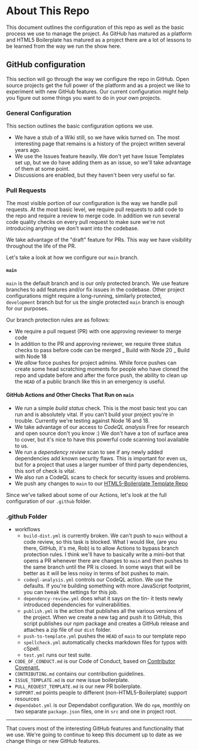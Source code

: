 # About This Repo

This document outlines the configuration of this repo as well as the basic
process we use to manage the project. As GitHub has matured as a platform
and HTML5 Boilerplate has matured as a project there are a lot of lessons
to be learned from the way we run the show here.

## GitHub configuration

This section will go through the way we configure the repo in GitHub.
Open source projects get the full power of the platform and as a project
we like to experiment with new GitHub features. Our current configuration
might help you figure out some things you want to do in your own projects.

### General Configuration

This section outlines the basic configuration options we use.

- We have a stub of a Wiki still, so we have wikis turned on. The most
  interesting page that remains is a history of the project written several
  years ago.
- We use the Issues feature heavily. We don't yet have Issue Templates set
  up, but we do have adding them as an issue, so we'll take advantage of them
  at some point.
- Discussions are enabled, but they haven't been very useful so far.

### Pull Requests

The most visible portion of our configuration is the way we handle pull
requests. At the most basic level, we require pull requests to add code
to the repo and require a review to merge code. In addition we run several
code quality checks on every pull request to make sure we're not introducing
anything we don't want into the codebase.

We take advantage of the "draft" feature for PRs. This way we have visibility
throughout the life of the PR.

Let's take a look at how we configure our `main` branch.

#### `main`

`main` is the default branch and is our only protected branch. We use feature
branches to add features and/or fix issues in the codebase. Other project
configurations might require a long-running, similarly protected, `development`
branch but for us the single protected `main` branch is enough for our
purposes.

Our branch protection rules are as follows:

- We require a pull request (PR) with one approving reviewer to merge code
- In addition to the PR and approving reviewer, we require three status checks
  to pass before code can be merged
  _ Build with Node 20
  _ Build with Node 18
- We _allow_ force pushes for project admins. While force pushes can create
  some head scratching moments for people who have cloned the repo and update
  before and after the force push, the ability to clean up the `HEAD` of a
  public branch like this in an emergency is useful.

#### GitHub Actions and Other Checks That Run on `main`

- We run a simple _build status_ check. This is the most basic test you can run
  and is absolutely vital. If you can't build your project you're in trouble.
  Currently we're testing against Node 16 and 18.
- We take advantage of our access to _CodeQL analysis_ Free for research and
  open source don't you know :) We don't have a ton of surface area to cover,
  but it's nice to have this powerful code scanning tool available to us.
- We run a _dependency review_ scan to see if any newly added dependencies add
  known security flaws. This is important for even us, but for a project that
  uses a larger number of third party dependencies, this sort of check is vital.
- We also run a CodeQL scans to check for security issues and problems.
- We push any changes to `main` to
  our [HTML5\-Boilerplate Template Repo](https://github.com/h5bp/html5-boilerplate-template)

Since we've talked about some of our Actions, let's look at the full configuration
of our `.github` folder.

### .github Folder

- workflows
  - `build-dist.yml` is currently broken. We can't push to `main` without a
    code review, so this task is blocked. What I would like, (are you there,
    GitHub, it's me, Rob) is to allow Actions to bypass branch protection
    rules. I think we'll have to basically write a mini-bot that opens a PR
    whenever there are changes to `main` and then pushes to the same branch
    until the PR is closed. In some ways that will be better as it will be less
    noisy in terms of bot pushes to main.
  - `codeql-analysis.yml` controls our CodeQL action. We use the defaults. If
    you're building something with more JavaScript footprint, you can tweak
    the settings for this job.
  - `dependency-review.yml` does what it says on the tin- it tests newly
    introduced dependencies for vulnerabilities.
  - `publish.yml` is the action that publishes all the various versions of
    the project. When we create a new tag and push it to GitHub, this script
    publishes our npm package and creates a GitHub release and attaches a zip
    file of our `dist` folder.
  - `push-to-template.yml` pushes the `HEAD` of `main` to our template repo
  - `spellcheck.yml` automatically checks markdown files for typos with cSpell.
  - `test.yml` runs our test suite.
- `CODE_OF_CONDUCT.md` is our Code of Conduct, based on
  [Contributor Covenant.](https://www.contributor-covenant.org/)
- `CONTRIBUTING.md` contains our contribution guidelines.
- `ISSUE_TEMPLATE.md` is our new issue boilerplate.
- `PULL_REQUEST_TEMPLATE.md` is our new PR boilerplate.
- `SUPPORT.md` points people to different (non-HTML5-Boilerplate) support
  resources
- `dependabot.yml` is our Dependabot configuration. We do `npm`, monthly on
  two separate `package.json` files, one in `src` and one in project root.

---

That covers most of the interesting GitHub features and functionality that we
use. We're going to continue to keep this document up to date as we change
things or new GitHub features.
